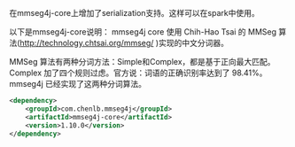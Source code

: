 在mmseg4j-core上增加了serialization支持。这样可以在spark中使用。

以下是mmseg4j-core说明：
mmseg4j core 使用 Chih-Hao Tsai 的 MMSeg 算法(http://technology.chtsai.org/mmseg/ )实现的中文分词器。

MMSeg 算法有两种分词方法：Simple和Complex，都是基于正向最大匹配。Complex 加了四个规则过虑。官方说：词语的正确识别率达到了 98.41%。mmseg4j 已经实现了这两种分词算法。

```xml
<dependency>
    <groupId>com.chenlb.mmseg4j</groupId>
    <artifactId>mmseg4j-core</artifactId>
    <version>1.10.0</version>
</dependency>
```
